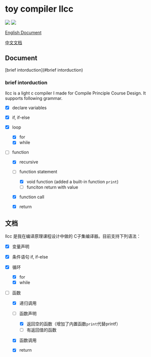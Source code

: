 # toy compiler llcc
![](https://img.shields.io/badge/language-c++-green.svg)
![](https://img.shields.io/badge/license-MIT-blue.svg)

[English Document](#Document) 

[中文文档](#文档) 



## Document

[brief intorduction](#brief intorduction) 

### brief intorduction

llcc is a light c compiler I made for Compile Principle Course Design. It supports following grammar.

- [x] declare variables
- [x] if, if-else
- [x] loop
  - [x] for
  - [x] while

- [ ] function

  - [x] recursive

  - [ ] function statement

    - [x] void function (added a built-in function `print`)
    - [ ] funciton return with value

  - [x] function call

  - [x] return 

    

## 文档

llcc 是我在编译原理课程设计中做的 C子集编译器。目前支持下列语法：

- [x] 变量声明
- [x] 条件语句 if, if-else
- [x] 循环
  - [x] for
  - [x] while

- [ ] 函数

  - [x] 递归调用

  - [ ] 函数声明

    - [x] 返回空的函数（增加了内置函数`print`代替printf）
    - [ ] 有返回值的函数

  - [x] 函数调用

  - [x] return 

    

## 